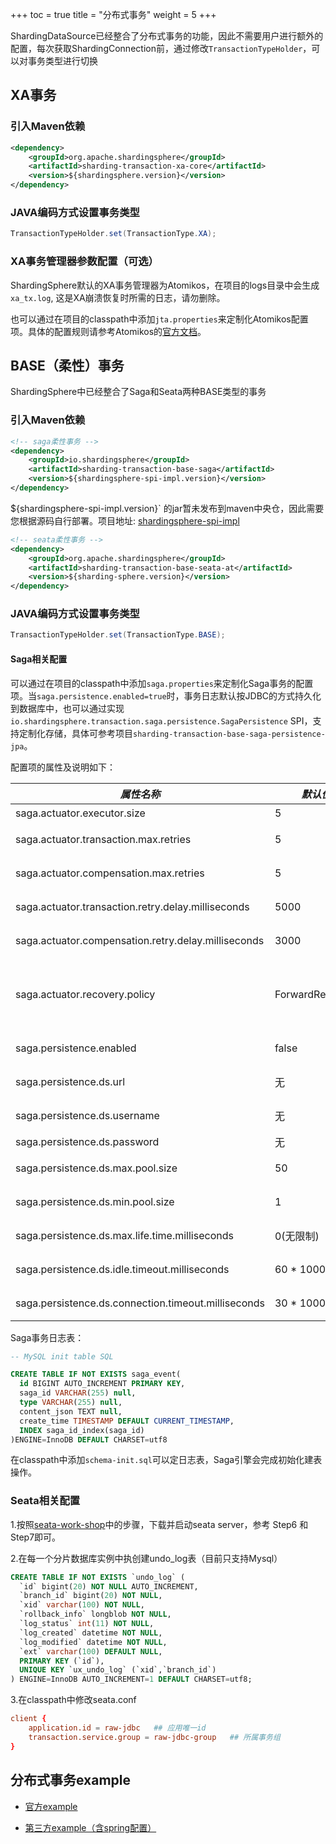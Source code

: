 +++
toc = true
title = "分布式事务"
weight = 5
+++

ShardingDataSource已经整合了分布式事务的功能，因此不需要用户进行额外的配置，每次获取ShardingConnection前，通过修改`TransactionTypeHolder`，可以对事务类型进行切换

## XA事务

### 引入Maven依赖

```xml
<dependency>
    <groupId>org.apache.shardingsphere</groupId>
    <artifactId>sharding-transaction-xa-core</artifactId>
    <version>${shardingsphere.version}</version>
</dependency>
```

### JAVA编码方式设置事务类型

 ```java
 TransactionTypeHolder.set(TransactionType.XA);
 ```

### XA事务管理器参数配置（可选）

ShardingSphere默认的XA事务管理器为Atomikos，在项目的logs目录中会生成`xa_tx.log`, 这是XA崩溃恢复时所需的日志，请勿删除。

也可以通过在项目的classpath中添加`jta.properties`来定制化Atomikos配置项。具体的配置规则请参考Atomikos的[官方文档](https://www.atomikos.com/Documentation/JtaProperties)。

## BASE（柔性）事务

ShardingSphere中已经整合了Saga和Seata两种BASE类型的事务

### 引入Maven依赖

```xml
<!-- saga柔性事务 -->
<dependency>
    <groupId>io.shardingsphere</groupId>
    <artifactId>sharding-transaction-base-saga</artifactId>
    <version>${shardingsphere-spi-impl.version}</version>
</dependency>
```

${shardingsphere-spi-impl.version}` 的jar暂未发布到maven中央仓，因此需要您根据源码自行部署。项目地址: [shardingsphere-spi-impl](https://github.com/sharding-sphere/shardingsphere-spi-impl)

```xml
<!-- seata柔性事务 -->
<dependency>
    <groupId>org.apache.shardingsphere</groupId>
    <artifactId>sharding-transaction-base-seata-at</artifactId>
    <version>${sharding-sphere.version}</version>
</dependency>
```

### JAVA编码方式设置事务类型

 ```java
 TransactionTypeHolder.set(TransactionType.BASE);
 ```

#### Saga相关配置

可以通过在项目的classpath中添加`saga.properties`来定制化Saga事务的配置项。当`saga.persistence.enabled=true`时，事务日志默认按JDBC的方式持久化到数据库中，也可以通过实现`io.shardingsphere.transaction.saga.persistence.SagaPersistence` 
SPI，支持定制化存储，具体可参考项目`sharding-transaction-base-saga-persistence-jpa`。

配置项的属性及说明如下：

| *属性名称*                                          | *默认值*        | *说明*                                |
| ---------------------------------------------------|-----------------|---------------------------------------|
| saga.actuator.executor.size                        |        5        | 使用的线程池大小                       |
| saga.actuator.transaction.max.retries              |        5        | 失败SQL的最大重试次数                  |
| saga.actuator.compensation.max.retries             |        5        | 失败SQL的最大尝试补偿次数              |
| saga.actuator.transaction.retry.delay.milliseconds |       5000      | 失败SQL的重试间隔，单位毫秒            |
| saga.actuator.compensation.retry.delay.milliseconds|       3000      | 失败SQL的补偿间隔，单位毫秒            |
| saga.actuator.recovery.policy                      | ForwardRecovery | 补偿策略，ForwardRecovery为最大努力送达，BackwardRecovery为反向SQL补偿|
| saga.persistence.enabled                           |       false     | 是否对日志进行持久化                   |
| saga.persistence.ds.url                            |    无           | 事务日志数据库JDBC连接                 |
| saga.persistence.ds.username                       |    无           | 事务日志数据库用户名                   |
| saga.persistence.ds.password                       |    无           | 事务日志数据库密码                     |
| saga.persistence.ds.max.pool.size                  |    50           | 事务日志连接池最大连接数               |
| saga.persistence.ds.min.pool.size                  |    1            | 事务日志连接池最小连接数               |
| saga.persistence.ds.max.life.time.milliseconds     | 0(无限制)       | 事务日志连接池最大存活时间，单位毫秒    |
| saga.persistence.ds.idle.timeout.milliseconds      | 60 * 1000       | 事务日志连接池空闲回收时间，单位毫秒    |
| saga.persistence.ds.connection.timeout.milliseconds| 30 * 1000       | 事务日志连接池超时时间，单位毫秒        |

Saga事务日志表：

```sql
-- MySQL init table SQL

CREATE TABLE IF NOT EXISTS saga_event(
  id BIGINT AUTO_INCREMENT PRIMARY KEY,
  saga_id VARCHAR(255) null,
  type VARCHAR(255) null,
  content_json TEXT null,
  create_time TIMESTAMP DEFAULT CURRENT_TIMESTAMP,
  INDEX saga_id_index(saga_id)
)ENGINE=InnoDB DEFAULT CHARSET=utf8
```

在classpath中添加`schema-init.sql`可以定日志表，Saga引擎会完成初始化建表操作。

### Seata相关配置

1.按照[seata-work-shop](https://github.com/seata/seata-workshop)中的步骤，下载并启动seata server，参考 Step6 和 Step7即可。

2.在每一个分片数据库实例中执创建undo_log表（目前只支持Mysql）
```sql
CREATE TABLE IF NOT EXISTS `undo_log` (
  `id` bigint(20) NOT NULL AUTO_INCREMENT,
  `branch_id` bigint(20) NOT NULL,
  `xid` varchar(100) NOT NULL,
  `rollback_info` longblob NOT NULL,
  `log_status` int(11) NOT NULL,
  `log_created` datetime NOT NULL,
  `log_modified` datetime NOT NULL,
  `ext` varchar(100) DEFAULT NULL,
  PRIMARY KEY (`id`),
  UNIQUE KEY `ux_undo_log` (`xid`,`branch_id`)
) ENGINE=InnoDB AUTO_INCREMENT=1 DEFAULT CHARSET=utf8;
```
3.在classpath中修改seata.conf

```conf
client {
    application.id = raw-jdbc   ## 应用唯一id
    transaction.service.group = raw-jdbc-group   ## 所属事务组
}
```

## 分布式事务example

* [官方example](https://github.com/apache/incubator-shardingsphere-example/tree/dev/sharding-jdbc-example/transaction-example)

* [第三方example（含spring配置）](https://github.com/OpenSharding/shardingsphere-spi-impl-example/tree/master/transaction-example)